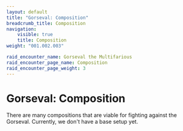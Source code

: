 ```yaml
---
layout: default
title: "Gorseval: Composition"
breadcrumb_title: Composition
navigation:
    visible: true
    title: Composition
weight: "001.002.003"

raid_encounter_name: Gorseval the Multifarious
raid_encounter_page_name: Composition
raid_encounter_page_weight: 3
---
```


# Gorseval: Composition
There are many compositions that are viable for fighting against the Gorseval.
Currently, we don't have a base setup yet.
